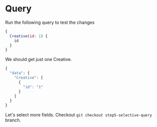 # Query

Run the following query to test the changes

```js
{
  Creative(id: 1) {
    id
  }
}
```

We should get just one Creative.

```js
{
  "data": {
    "Creative": [
      {
        "id": "1"
      }
    ]
  }
}
```

Let's select more fields. Checkout ```git checkout step5-selective-query``` branch.